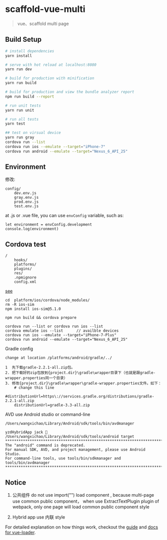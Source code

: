 # scaffold-vue-multi

> vue、scaffold multi page

## Build Setup

``` bash
# install dependencies
yarn install

# serve with hot reload at localhost:8080
yarn run dev

# build for production with minification
yarn run build

# build for production and view the bundle analyzer report
npm run build --report

# run unit tests
yarn run unit

# run all tests
yarn test

## test on virsual device
yarn run gray
cordova run --list
cordova run ios --emulate --target="iPhone-7"
cordova run android --emulate --target="Nexus_6_API_25"
```

## Environment

修改:

    config/
        dev.env.js
        gray.env.js
        prod.env.js
        test.env.js
        
at .js or .vue file, you can use `envConfig` variable, such as:
    
    let environment = envConfig.development
    console.log(environment)    

## Cordova test 

    /
        hooks/
        platforms/
        plugins/
        res/
        .npmignore
        config.xml
  
[see](https://stackoverflow.com/questions/22310526/cordova-start-specific-ios-emulator-image)  
    
    cd  platform/ios/cordova/node_modules/
    rm -R ios-sim
    npm install ios-sim@5.1.0
    
    npm run build && cordova prepare
    
    cordova run --list or cordova run ios --list
    cordova emulate ios --list      // availble devices
    cordova run ios --emulate --target="iPhone-7-Plus"    
    cordova run android --emulate --target="Nexus_6_API_25"
    
Gradle config
    
    change at location /platforms/android/gradle/../
    
    1  先下载gradle-2.2.1-all.zip包。 
    2. 把下载好的zip包放到{project.dir}\gradle\wrapper目录下（也就是跟gradle-wrapper.properties同一个目录）
    3. 修改{project.dir}\gradle\wrapper\gradle-wrapper.properties文件。如下：
        # change this line
        #distributionUrl=https\://services.gradle.org/distributions/gradle-2.2.1-all.zip 
        distributionUrl=gradle-3.3-all.zip

AVD
    use Android studio or command-line
    
    /Users/wangxichao/Library/Android/sdk/tools/bin/avdmanager 
     
    yzdHybridApp jack  /Users/wangxichao/Library/Android/sdk/tools/android target
    *************************************************************************
    The "android" command is deprecated.
    For manual SDK, AVD, and project management, please use Android Studio.
    For command-line tools, use tools/bin/sdkmanager and tools/bin/avdmanager
    *************************************************************************


## Notice

1. 公共组件 do not use import("") load component , because multi-page use common public component，
   when use ExtractTextPlugin plugin of webpack, only one page will load common public component style
            
2. Hybrid app use 内联 style

For detailed explanation on how things work, checkout the [guide](http://vuejs-templates.github.io/webpack/) and [docs for vue-loader](http://vuejs.github.io/vue-loader).

